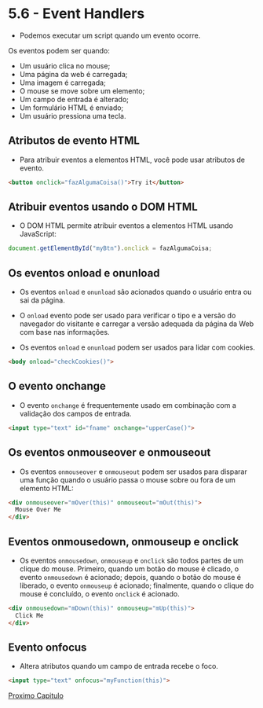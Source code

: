 # 5.6 - Event Handlers

- Podemos executar um script quando um evento ocorre.

Os eventos podem ser quando:

- Um usuário clica no mouse;
- Uma página da web é carregada;
- Uma imagem é carregada;
- O mouse se move sobre um elemento;
- Um campo de entrada é alterado;
- Um formulário HTML é enviado;
- Um usuário pressiona uma tecla.

## Atributos de evento HTML

- Para atribuir eventos a elementos HTML, você pode usar atributos de evento.

```html
<button onclick="fazAlgumaCoisa()">Try it</button>
```

## Atribuir eventos usando o DOM HTML

- O DOM HTML permite atribuir eventos a elementos HTML usando JavaScript:

```javascript
document.getElementById("myBtn").onclick = fazAlgumaCoisa;
```

## Os eventos onload e onunload

- Os eventos `onload` e `onunload` são acionados quando o usuário entra ou sai da página.

- O `onload` evento pode ser usado para verificar o tipo e a versão do navegador do visitante e carregar a versão adequada da página da Web com base nas informações.

- Os eventos `onload` e `onunload` podem ser usados ​​para lidar com cookies.

```html
<body onload="checkCookies()">
```

## O evento onchange

- O evento `onchange` é frequentemente usado em combinação com a validação dos campos de entrada.

```html
<input type="text" id="fname" onchange="upperCase()">
```

## Os eventos onmouseover e onmouseout

- Os eventos `onmouseover` e `onmouseout` podem ser usados ​​para disparar uma função quando o usuário passa o mouse sobre ou fora de um elemento HTML:

```html
<div onmouseover="mOver(this)" onmouseout="mOut(this)">
  Mouse Over Me
</div>
```

## Eventos onmousedown, onmouseup e onclick

- Os eventos `onmousedown`, `onmouseup` e `onclick` são todos partes de um clique do mouse. Primeiro, quando um botão do mouse é clicado, o evento `onmousedown` é acionado; depois, quando o botão do mouse é liberado, o evento `onmouseup` é acionado; finalmente, quando o clique do mouse é concluído, o evento `onclick` é acionado.

```html
<div onmousedown="mDown(this)" onmouseup="mUp(this)">
  Click Me
</div>
```

## Evento onfocus

- Altera atributos quando um campo de entrada recebe o foco.

```html
<input type="text" onfocus="myFunction(this)">
```

[Proximo Capitulo](./7_Event-Listener.md)